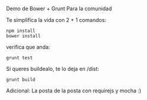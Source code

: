 Demo de Bower + Grunt Para la comunidad

Te simplifica la vida con 2 + 1 comandos:

	npm install
	bower install

verifica que anda:

	grunt test
 
Si queres buildealo, te lo deja en /dist:

	grunt build

Adicional: La posta de la posta con requirejs y mocha :)